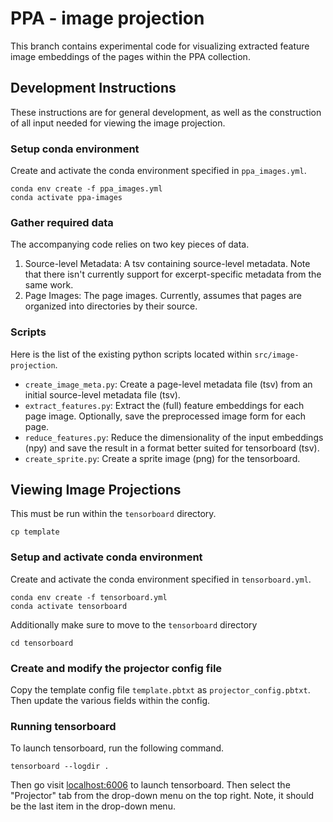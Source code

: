 # PPA - image projection

This branch contains experimental code for visualizing extracted feature
image embeddings of the pages within the PPA collection.


## Development Instructions
These instructions are for general development, as well as the construction
of all input needed for viewing the image projection.

### Setup conda environment
Create and activate the conda environment specified in `ppa_images.yml`.
```
conda env create -f ppa_images.yml
conda activate ppa-images
```

### Gather required data
The accompanying code relies on two key pieces of data.
1. Source-level Metadata: A tsv containing source-level metadata. Note that
there isn't currently support for excerpt-specific metadata from the same work.
2. Page Images: The page images. Currently, assumes that pages are organized
into directories by their source.

### Scripts
Here is the list of the existing python scripts located within
`src/image-projection`.

- `create_image_meta.py`: Create a page-level metadata file (tsv) from an
  initial source-level metadata file (tsv).
- `extract_features.py`: Extract the (full) feature embeddings for each page
   image. Optionally, save the preprocessed image form for each page.
- `reduce_features.py`: Reduce the dimensionality of the input embeddings (npy) and
  save the result in a format better suited for tensorboard (tsv).
- `create_sprite.py`: Create a sprite image (png) for the tensorboard.


## Viewing Image Projections
This must be run within the `tensorboard` directory.
```
cp template
```

### Setup and activate conda environment
Create and activate the conda environment specified in `tensorboard.yml`.
```
conda env create -f tensorboard.yml
conda activate tensorboard
```

Additionally make sure to move to the `tensorboard` directory
```
cd tensorboard
```

### Create and modify the projector config file
Copy the template config file `template.pbtxt` as `projector_config.pbtxt`.
Then update the various fields within the config.

### Running tensorboard
To launch tensorboard, run the following command.
```
tensorboard --logdir .
```

Then go visit [localhost:6006](https://localhost:6006) to launch tensorboard.
Then select the "Projector" tab from the drop-down menu on the top right. Note,
it should be the last item in the drop-down menu.
